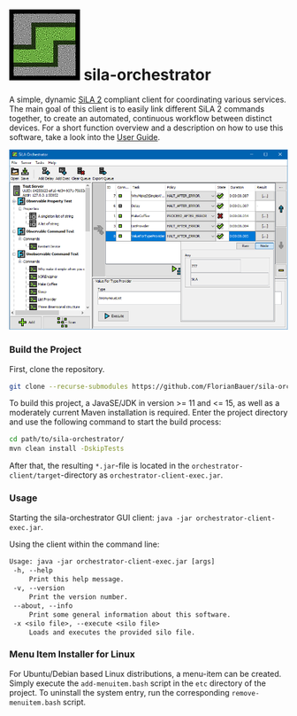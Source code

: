 # ![sila-orchestrator logo](doc/pictures/sila-orchestrator-logo-128px.png) sila-orchestrator


A simple, dynamic [SiLA 2](https://sila-standard.com/) compliant client for coordinating various 
services. The main goal of this client is to easily link different SiLA 2 commands together, to 
create an automated, continuous workflow between distinct devices. For a short function overview and 
a description on how to use this software, take a look into the [User Guide](doc/UserGuide.md).

![The sila-orchestrator client](doc/pictures/sila-orchestrator-gui.png)


### Build the Project

First, clone the repository.
```bash
git clone --recurse-submodules https://github.com/FlorianBauer/sila-orchestrator.git
```

To build this project, a JavaSE/JDK in version >= 11 and <= 15, as well as a moderately current 
Maven installation is required. Enter the project directory and use the following command to start 
the build process:

```bash
cd path/to/sila-orchestrator/
mvn clean install -DskipTests
```

After that, the resulting `*.jar`-file is located in the `orchestrator-client/target`-directory as 
`orchestrator-client-exec.jar`.


### Usage

Starting the sila-orchestrator GUI client: `java -jar orchestrator-client-exec.jar`.

Using the client within the command line:
```
Usage: java -jar orchestrator-client-exec.jar [args]
 -h, --help
	 Print this help message.
 -v, --version
	 Print the version number.
 --about, --info
	 Print some general information about this software.
 -x <silo file>, --execute <silo file>
	 Loads and executes the provided silo file.
```


### Menu Item Installer for Linux

For Ubuntu/Debian based Linux distributions, a menu-item can be created. Simply execute the 
`add-menuitem.bash` script in the `etc` directory of the project. To uninstall the system entry, run
the corresponding `remove-menuitem.bash` script.

